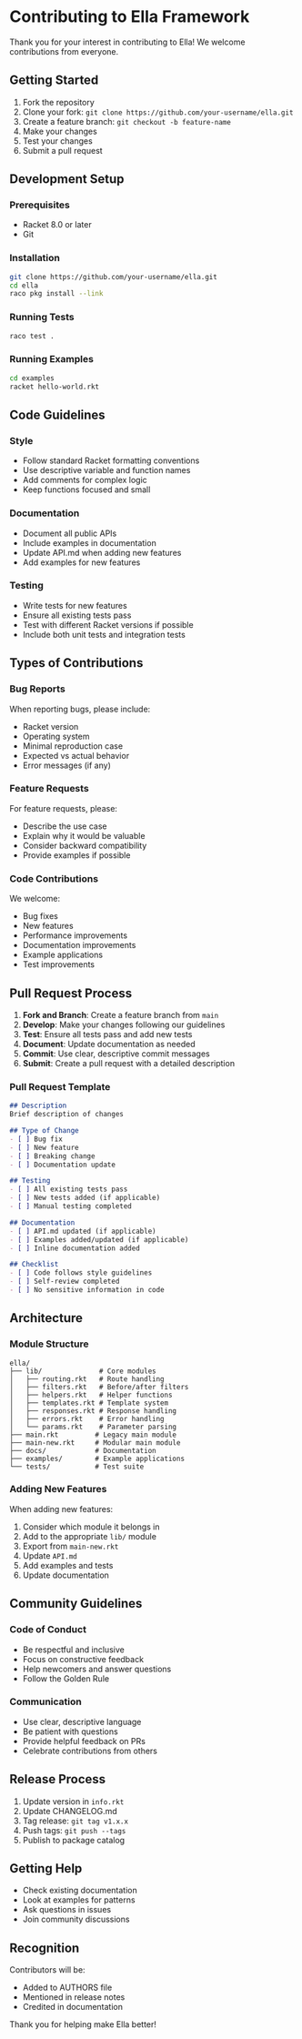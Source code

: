 # Contributing to Ella Framework

Thank you for your interest in contributing to Ella! We welcome contributions from everyone.

## Getting Started

1. Fork the repository
2. Clone your fork: `git clone https://github.com/your-username/ella.git`
3. Create a feature branch: `git checkout -b feature-name`
4. Make your changes
5. Test your changes
6. Submit a pull request

## Development Setup

### Prerequisites

- Racket 8.0 or later
- Git

### Installation

```bash
git clone https://github.com/your-username/ella.git
cd ella
raco pkg install --link
```

### Running Tests

```bash
raco test .
```

### Running Examples

```bash
cd examples
racket hello-world.rkt
```

## Code Guidelines

### Style

- Follow standard Racket formatting conventions
- Use descriptive variable and function names
- Add comments for complex logic
- Keep functions focused and small

### Documentation

- Document all public APIs
- Include examples in documentation
- Update API.md when adding new features
- Add examples for new features

### Testing

- Write tests for new features
- Ensure all existing tests pass
- Test with different Racket versions if possible
- Include both unit tests and integration tests

## Types of Contributions

### Bug Reports

When reporting bugs, please include:

- Racket version
- Operating system  
- Minimal reproduction case
- Expected vs actual behavior
- Error messages (if any)

### Feature Requests

For feature requests, please:

- Describe the use case
- Explain why it would be valuable
- Consider backward compatibility
- Provide examples if possible

### Code Contributions

We welcome:

- Bug fixes
- New features
- Performance improvements
- Documentation improvements
- Example applications
- Test improvements

## Pull Request Process

1. **Fork and Branch**: Create a feature branch from `main`
2. **Develop**: Make your changes following our guidelines
3. **Test**: Ensure all tests pass and add new tests
4. **Document**: Update documentation as needed
5. **Commit**: Use clear, descriptive commit messages
6. **Submit**: Create a pull request with a detailed description

### Pull Request Template

```markdown
## Description
Brief description of changes

## Type of Change
- [ ] Bug fix
- [ ] New feature  
- [ ] Breaking change
- [ ] Documentation update

## Testing
- [ ] All existing tests pass
- [ ] New tests added (if applicable)
- [ ] Manual testing completed

## Documentation
- [ ] API.md updated (if applicable)
- [ ] Examples added/updated (if applicable)
- [ ] Inline documentation added

## Checklist
- [ ] Code follows style guidelines
- [ ] Self-review completed
- [ ] No sensitive information in code
```

## Architecture

### Module Structure

```
ella/
├── lib/              # Core modules
│   ├── routing.rkt   # Route handling
│   ├── filters.rkt   # Before/after filters
│   ├── helpers.rkt   # Helper functions
│   ├── templates.rkt # Template system
│   ├── responses.rkt # Response handling
│   ├── errors.rkt    # Error handling
│   └── params.rkt    # Parameter parsing
├── main.rkt         # Legacy main module
├── main-new.rkt     # Modular main module
├── docs/            # Documentation
├── examples/        # Example applications
└── tests/           # Test suite
```

### Adding New Features

When adding new features:

1. Consider which module it belongs in
2. Add to the appropriate `lib/` module
3. Export from `main-new.rkt`
4. Update `API.md`
5. Add examples and tests
6. Update documentation

## Community Guidelines

### Code of Conduct

- Be respectful and inclusive
- Focus on constructive feedback
- Help newcomers and answer questions
- Follow the Golden Rule

### Communication

- Use clear, descriptive language
- Be patient with questions
- Provide helpful feedback on PRs
- Celebrate contributions from others

## Release Process

1. Update version in `info.rkt`
2. Update CHANGELOG.md
3. Tag release: `git tag v1.x.x`
4. Push tags: `git push --tags`
5. Publish to package catalog

## Getting Help

- Check existing documentation
- Look at examples for patterns
- Ask questions in issues
- Join community discussions

## Recognition

Contributors will be:

- Added to AUTHORS file
- Mentioned in release notes
- Credited in documentation

Thank you for helping make Ella better!